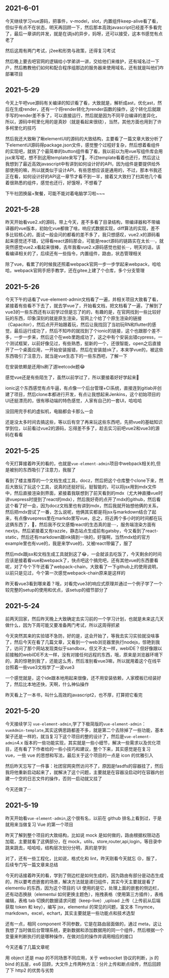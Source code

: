## 2021-6-01

今天继续学习vue源码，把事件，v-model，slot，内置组件keep-alive看了看，但似乎有点不在状态，明天再回顾一下，然后那本高效javascript已经差不多看完了，最后一章讲的并发，就是在讲js的异步，妈呀，还可以接受，这本书感觉有点老了

然后这周有两门考试，j2ee和形势与政策，还得复习考试

然后晚上要去吧官网的逻辑给小学弟讲一讲，交给他们来维护，还有域名过一下户，然后教教他们如何和配合程序组那边的服务器来使用域名，还有就是叫他们咋部署项目


## 2021-5-29

今天上午吧vue源码有关编译的知识看了看，大致就是，解析成ast，优化ast，然后在生成render，还有一个将render转化为render函数的操作，这个转化后就跟手写的render差不多了，可以直接运行，然后就是因为不同平台编译的差异化，所以，源码中柯里化用的是真妙（就是看起来很绕），当然，其他方面也用到了许多柯里化的技巧

然后我还大致瞅了瞅elementUI的源码的大致结构，主要看了一篇文章大致分析了下elementUI源码得package.json文件，感觉整个过程好复杂，然后想着看组件的实现吧，就挑了个最简单的button组件看了看，我以前以为用vue写组件库会用jsx来写呢，想不到这用template来写了🤣，不过template看着也还行，然后这让我想到了最近高效javascript中有讲到如何设计好的API，因为组件是要提供给外部使用的嘛，所以就类似于设计API，有些思想应该是通用的，不过，那本书我还正在看，如何设计好的API这一章节才看不到一半，接着又大致扫了扫其他几个看着很熟悉的组件，感觉也还行，好饿呀，不想看了

下午社团换届+聚餐，可能不能对着电脑学习啦~~~

## 2021-5-28

昨天开始看vue2.x的源码，带上今天，差不多看了目录结构，带编译器和不带编译器的vue版本，初始化vue都做了啥，响应式数据实现，diff算法的实现，差不多比较核心的，面试一般会问的都看的差不多了，我只想感叹，vue2.x的源码看起来感觉还不错，记得看react源码那会，可能是react源码的链路实在太长····，就突然感觉vue2.x看起来很棒，去年我看vue2.x源码感觉也挺长···，明天的话，该看编译相关的了，后续还有一些指令，内置组件，路由，状态管理相关

除了vue，看累了的时候我还照着webpack官网一步一步学起来webpack，哈哈哈，webpack官网手把手教学，还在gitee上建了个仓库，多个分支管理


## 2021-5-26

今天下午的话看了vue-element-admin文档看了一遍，并相关项目大致看了看，紧接着有些看不下去了，就去学vue了，开始看文档，把文档看了一遍，了解到了vue3的一些东西还有以前学过但是忘了的的，有趣的是，在官网找到一些比较好玩的东西，印象深刻的就是原生渲染，官网上个给了个原生渲染的链接（Capacitor），然后点开开始跟着玩，然后让我找回了当初玩RN和flutter的感觉，最后运行成功了，然后不知咋的就找到了个ionic的链接，这个也跟那个差不多，一步一步来，然后这个在web里跑成功了，这之中有个安装出错cypress，一个测试框架，以前好像见过，有些熟悉，挺新的一个，还很智能，open之后直接开了一个桌面应用，一开始安装报错，然后在安装就ok了，本来学vue的，被这些东西吸引了注意力，就当是vue生态下的一些东西吧，了解一下

在安装依赖是还用ts刷了道leetcode题😂

感觉vue还是有些陌生了，虽然以前学过了，所以要接着好好学起来🤣

ionic这个东西感觉有点牛逼，有点像一个后台管理+CI系统，直接连到gitlab并创建了项目，然后clone本都进行开发，有点让我想起来Jenkins，这个初始项目的UI还挺漂亮的，很有移动端的特色感觉，人家有自己的一套UI，哈哈哈

没回用完手机的虚拟机，电脑都会卡那么一会

还是没太多时间去搞这些，等以后有空了再来玩这些东西吧，先把vue的基础知识学到位，以前看过vue2的源码，忘得差不多了，趁去实习前吧vue2和vue3的源码在看看

## 2021-5-25

今天打算接着昨天的看的，也就是`vue-element-admin`项目中webpack相关的,但是被别的东西吸引了注意力，我服了

看到了楼主推荐的一个文档生成工具，docz，然后把这个仓库整个clone下来，然后大致玩了玩这个工具，说真的还挺好玩，挺智能的，可以将jsx用到mdx文件中，然后直接渲染到界面，紧接着我联想到了前天看到的mdx（尤大神直播vue时讲vuepress时提到了react的mdx），然后我好奇的点开了mdx的github，然后看这个看了好一会，因为docz文档里也有讲到mdx，然后我就开始想他俩的关系，然后把mdx尝试了一番，怎么说呢，他俩其实都是将jsx与markdown结合了起来，有点像vuepress里在markdo里写vue，总之，将近两个多小时的时间都在玩这俩东西了，🤢，然后我不仅又感慨react的生态真的是····，服务端渲染方面有nextjs，然后紧接着又有razzle，静态站点生成前有gatsby，今又看到了react-static，然后还有markdown跟ink搞到一块的，好强啊，当然mdx给的官方example里也有vue的，我是来学vue的，又被react带偏了，服了

然后mdx跟jsx和文档生成工具就到这了😂，一会就该去吃饭了，今天剩余的时间应该是接着看vue和webpack了，快点吧这个搞完吧，还有其他vue的东西要看呢，对了今个下午还看了webpack-chain，大致看了一下github上的使用说明，以前只是见过，今个第一次感觉webpack-chain原来是这样的

昨天看vue3看到哪来着？哦，对看完vue3的响应式原理并通过一个例子学了一个较完整的setup的使用和优点，该setup的细节部分了


## 2021-5-24

前两天回家，然后昨天晚上大致确定去实习前的一个学习计划，也就是未来这几天做什么，因为下周可能又要准备两门考试，所以这周得抓紧

今天突然其来的实验错不急防，好的是，这会开始了，等我去实习实验就没啥事了，然后今天在看了几篇文章，又看到一个web浏览器里执行nodejs，惊艳到我了，访问了那个网站发现类似于sandbox，但又不太一样，webIDE？但好像跟以前接触的webiIDE不太一样，没有对接任何远程的东西，哦，原来是浏览器环境下的，真的惊艳到我了，还能这么秀，然后准别看vue3嘛，所以就用着这个在线平台照着一些vue3文档学了一波vue3

一个感觉就是，这个ide跟本地用起来很像，还不用安装依赖，人家模板已经装好了，然后比本地还快，天啊，什么神仙操作

昨天看上了一本书，叫什么高效的javascript2，也不厚，打算把它看完

## 2021-5-20

今天接续学习 `vue-element-admin`,学了下极简版的`vue-element-admin`：`vueAdmin-template`,其实这俩思路都差不多，就是第二个去除掉了一些功能，基本架子还是一样的，就当复习下这个项目的整的设计了，然后是`vue-element-admin`4.x 版本的一些功能实现，其实就是一些小细节，解决一些需求以及优化项目，还有看了下作者给的一些小技巧和建议，整个下来，其实感觉是在复习 vue，一些 vue 的思想和写法，最后关于这个项目的一点是 icon 的优雅引入

然后昨天忘写了一件事：社团官网突然访问不了，原因是fasdfs的容器挂了，然后我将他重新启动起来了，就解决了这个问题，主要就是在容器没启动时在容器内创建一个空的日志文件的操作，否则一启动就又挂了

今天还做了···

## 2021-5-19

昨天开始看`vue-element-admin`,这个很有名，以前在 github 排名上看到过，于是就用来当做复习 Vue 的第一个项目

昨天了解到整个项目的大致结构，比如说 mock 是如何做的，路由根据权限动态加载，主要就看了这俩部分，在 mock，utils，store,router,api,login，等目录中跳来跳去，哈哈哈，结构层次划分分明，真的是学到

对了，还有一些工程化，比如说，格式化和 lint，昨天刚看今天就忘 😒，服了，后续专门写一篇文章来总结

今天的话接着昨天的看，学到了侧边栏是如何生成的，因为路由有部分是动态生成的，所以要考虑嵌套的场景，解决方法就是递归组件，其实今天主要就是看了 elementiu 的东西，因为这个项目的 UI 使用的是它，处理上面的嵌套的侧边栏，还有动态换肤（elementui 如何更换主题色），拖拽表格（使用第三方插件），表格编辑，表格 tab 切换的数据请求问题（keep-live）,upload 上传（上传前从后端获取 token 和 key），编写 jsx，elementui 的常见的问题，富文本 Tinymce，markdown，excel，echart，其实主要就是一些功能点和技术选型

还有一点，相同 component 不同参数，它是在路由层面做的，通过 meta，这让我想了当时做后台管理系统，更新数据和添加数据用的同一个组件，然后根据一个变量来判断执行的是哪种操作，在做对应的操作并调用相应的接口

今天还看了几篇文章呢

用 object 还是 map 的不同场景不同应用，关于 websocket 协议的判断，js 的 bind 的五层，es6 回顾，大文件上传两种方法：分片上传和断点续传，然后回顾了下 http2 的优势与劣势
